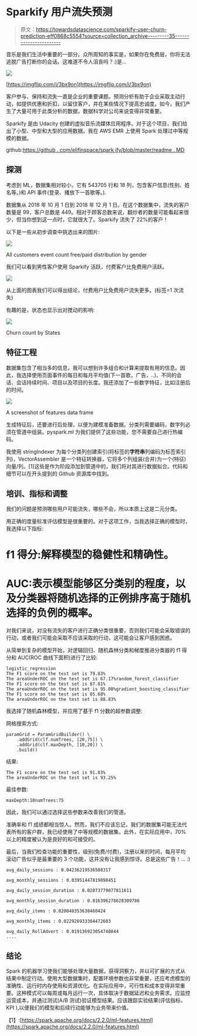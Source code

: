 # Sparkify 用户流失预测

> 原文：<https://towardsdatascience.com/sparkify-user-churn-prediction-eff0868c5554?source=collection_archive---------35----------------------->

音乐是我们生活中重要的一部分。众所周知的事实是，如果你在免费层，你将无法逃脱广告打断你的会话。这难道不令人沮丧吗？:)是...

![](img/812bb77542700ac5ba995a64e87c1809.png)

[https://imgflip.com/i/3bx9on](https://imgflip.com/i/3bx9on)

客户参与、保持和流失一直是企业的重要课题。预测分析有助于企业采取主动行动，如提供优惠和折扣，以留住客户，并在某些情况下提高忠诚度。如今，我们产生了大量可用于此类分析的数据，数据科学对公司来说变得非常重要。

Sparkify 是由 Udacity 创建的虚拟音乐流媒体应用程序。对于这个项目，我们给出了小型、中型和大型的应用数据。我在 AWS EMR 上使用 Spark 处理过中等规模的数据。

github:[https://github . com/elifinspace/spark ify/blob/master/readme . MD](https://github.com/elifinspace/sparkify)

## 探测

考虑到 ML，数据集相对较小，它有 543705 行和 18 列，包含客户信息(性别、姓名等。)和 API 事件(登录、播放下一首歌等。).

数据集从 2018 年 10 月 1 日到 2018 年 12 月 1 日。在这个数据集中，流失的客户数量是 99，客户总数是 449。相对于顾客总数来说，翻炒者的数量可能看起来很少，但当你想到这一点时，它就很大了。Sparkify 流失了 22%的客户！

以下是一些从初步调查中挑选出来的图片:

![](img/53719a99164e9a07f5be3970d571fcaf.png)

All customers event count free/paid distribution by gender

我们可以看到男性客户使用 Sparkify 活跃，付费客户比免费用户活跃。

![](img/71d1e7e53ebeda9fcd38695516c88ca3.png)

从上面的图表我们可以得出结论，付费用户比免费用户流失更多。(标签=1 次流失)

有趣的是，状态也显示出对搅动的影响:

![](img/aa71462c5f4bc3d0aae6d7cbc2f4dbe1.png)

Churn count by States

## 特征工程

数据集包含了相当多的信息，我可以想到许多组合和计算来提取有用的信息。因此，我选择使用页面事件的每日和每月平均值(下一首歌，广告，..)、不同的会话、会话持续时间、项目以及项目的长度。我还添加了一些数字特征，比如注册后的时间。

![](img/efebcd606ea42fa56b89b4fe43ed44af.png)

A screenshot of features data frame

生成特征后，还要进行后处理，以便为建模准备数据。分类列需要编码，数字列必须在管道中组装。pyspark.ml 为我们提供了这些功能，您不需要自己进行热编码。

我使用 stringIndexer 为每个分类列创建索引(将标签的**字符串**列编码为标签索引列)，VectorAssembler 是一个特征转换器，它将多个列组装(合并)为一个(特征)向量/列。[1]这些是作为阶段添加到管道中的，我们将对其进行数据拟合。代码和细节可以在开头提到的 Github 资源库中找到。

## 培训、指标和调整

我们的问题是预测哪些用户可能流失，哪些不会，所以本质上这是二元分类。

用正确的度量标准评估模型是很重要的。对于这项工作，当我选择正确的模型时，我选择以下指标:
# f1 得分:解释模型的稳健性和精确性。

# AUC:表示模型能够区分类别的程度，以及分类器将随机选择的正例排序高于随机选择的负例的概率。

对我们来说，对没有流失的客户进行正确分类很重要，否则我们可能会采取错误的行动，或者我们可能会采取不应该采取的行动，这可能会让客户感到困惑。

从简单到复杂的模型开始，对逻辑回归、随机森林分类和梯度推进分类器的 f1 得分和 AUC(ROC 曲线下面积)进行了比较:

```
logistic_regression
The F1 score on the test set is 79.83%
The areaUnderROC on the test set is 67.17%random_forest_classifier
The F1 score on the test set is 87.81%
The areaUnderROC on the test set is 95.08%gradient_boosting_classifier
The F1 score on the test set is 85.68%
The areaUnderROC on the test set is 88.83%
```

我选择了随机森林模型，并应用了基于 f1 分数的超参数调整:

网格搜索方式:

```
paramGrid = ParamGridBuilder() \
    .addGrid(clf.numTrees, [20,75]) \
    .addGrid(clf.maxDepth, [10,20]) \
    .build()
```

结果:

```
The F1 score on the test set is 91.03%
The areaUnderROC on the test set is 93.25%
```

最佳参数:

```
maxDepth:10numTrees:75
```

因此，我们可以通过选择这些参数来改善我们的管道。

准确率和 f1 成绩都相当惊人。然而，我们不应该忘记，我们的数据集可能无法代表所有的客户群，我已经使用了中等规模的数据集。此外，在实际应用中，70%以上的精度被认为是良好的和可接受的。

最后，当我们检查功能的重要性，级别(免费/付费)，注册以来的时间，每月平均滚动广告似乎是最重要的 3 个功能，这并没有让我感到惊讶。总是这些广告！… :)

```
avg_daily_sessions : 0.04236219536508317 

avg_monthly_sessions : 0.03951447819898451 

avg_daily_session_duration : 0.02073779077811611 

avg_monthly_session_duration : 0.016396278628309786 

avg_daily_items : 0.020040353630460424 

avg_monthly_items : 0.022926933384472603 

avg_daily_RollAdvert : 0.019136923054740844
....
```

## 结论

Spark 的机器学习使我们能够处理大量数据，获得洞察力，并以可扩展的方式从结果中制定行动。使用大型数据集时，配置环境参数也非常重要，还应考虑模型的准确性、运行时内存使用和资源优化。在实际应用中，可行性和成本变得非常重要。这种模式可以每周或每月运行一次，具体取决于数据延迟和业务需求。应监控运营成本，并通过测试(A/B 测试)验证模型结果。应该跟踪实验结果(评估指标、KPI ),以便我们的模型和后续行动能够为业务带来价值。

【1】:[https://spark.apache.org/docs/2.2.0/ml-features.html](https://spark.apache.org/docs/2.2.0/ml-features.html)